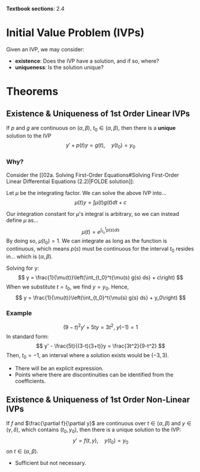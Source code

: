 **Textbook sections**: 2.4

# Initial Value Problem (IVPs)
Given an IVP, we may consider:
- **existence**: Does the IVP have a solution, and if so, where?
- **uniqueness**: Is the solution unique?

# Theorems

## Existence & Uniqueness of 1st Order Linear IVPs
If $p$ and $g$ are continuous on $(\alpha, \beta)$, $t_0 \in (\alpha, \beta)$, then there is a **unique** solution to the IVP
$$
y' + p(t)y = g(t),\quad y(t_0) = y_0
$$

### Why?

Consider the [[02a. Solving First-Order Equations#Solving First-Order Linear Differential Equations (2.2)|FOLDE solution]]:

Let $\mu$ be the integrating factor. We can solve the above IVP into...
$$\mu(t) y = \int {\mu(t) g(t) dt} + c$$

Our integration constant for $\mu$'s integral is arbitrary, so we can instead define $\mu$ as...
$$
\mu(t) = e^{\int_{t_0}^t p(s)ds}
$$
By doing so, $\mu(t_0) = 1$. We can integrate as long as the function is continuous, which means $p(s)$ must be continuous for the interval $t_0$ resides in... which is $(\alpha, \beta).$

Solving for y:
$$
y = \frac{1}{\mu(t)}\left(\int_{t_0}^t{\mu(s) g(s) ds} + c\right)
$$
When we substitute $t = t_0$, we find $y = y_0$. Hence,
$$
y = \frac{1}{\mu(t)}\left(\int_{t_0}^t{\mu(s) g(s) ds} + y_0\right)
$$

### Example
$$
(9 - t)^2y' + 5ty = 3t^2,\ y(-1) = 1
$$
In standard form:
$$
y' - \frac{5t}{(3-t)(3+t)}y = \frac{3t^2}{9-t^2}
$$
Then, $t_0 = -1$, an interval where a solution exists would be $(-3, 3).$

- There will be an explicit expression.
- Points where there are discontinuities can be identified from the coefficients.

## Existence & Uniqueness of 1st Order Non-Linear IVPs

If $f$ and $\frac{\partial f}{\partial y}$ are continuous over $t \in (\alpha, \beta)$ and $y \in (\gamma, \delta)$, which contains $(t_0, y_0)$, then there is a unique solution to the IVP:
$$
y' = f(t, y),\quad y(t_0) = y_0
$$
on $t \in (\alpha, \beta)$.

- Sufficient but not necessary.

